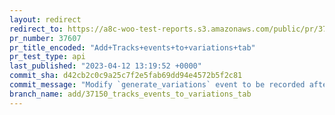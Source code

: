 ```yaml
---
layout: redirect
redirect_to: https://a8c-woo-test-reports.s3.amazonaws.com/public/pr/37607/api/index.html
pr_number: 37607
pr_title_encoded: "Add+Tracks+events+to+variations+tab"
pr_test_type: api
last_published: "2023-04-12 13:19:52 +0000"
commit_sha: d42cb2c0c9a25c7f2e5fab69dd94e4572b5f2c81
commit_message: "Modify `generate_variations` event to be recorded after confirmation"
branch_name: add/37150_tracks_events_to_variations_tab
---
```

